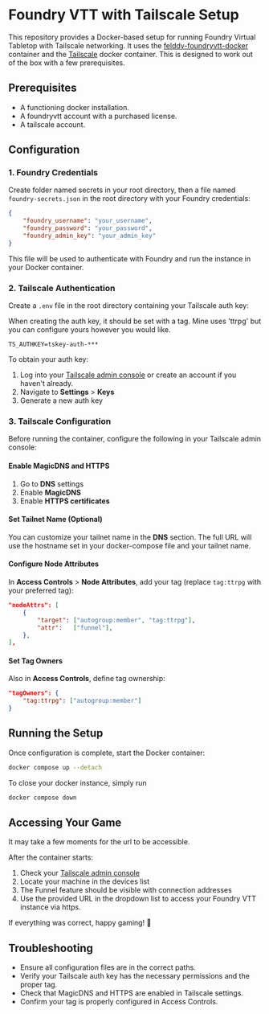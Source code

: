 # Foundry VTT with Tailscale Setup

This repository provides a Docker-based setup for running Foundry Virtual Tabletop with Tailscale networking. It uses the [felddy-foundryvtt-docker](https://github.com/felddy/foundryvtt-docker) container and the [Tailscale](https://hub.docker.com/r/tailscale/tailscale) docker container. 
This is designed to work out of the box with a few prerequisites. 

## Prerequisites

- A functioning docker installation.
- A foundryvtt account with a purchased license.
- A tailscale account. 

## Configuration

### 1. Foundry Credentials

Create folder named secrets in your root directory, then a file named `foundry-secrets.json` in the root directory with your Foundry credentials:

```json
{
    "foundry_username": "your_username",
    "foundry_password": "your_password",
    "foundry_admin_key": "your_admin_key"
}
```

This file will be used to authenticate with Foundry and run the instance in your Docker container.

### 2. Tailscale Authentication

Create a `.env` file in the root directory containing your Tailscale auth key:

When creating the auth key, it should be set with a tag. Mine uses 'ttrpg' but you can configure yours however you would like. 

```env
TS_AUTHKEY=tskey-auth-***
```

To obtain your auth key:
1. Log into your [Tailscale admin console](https://login.tailscale.com/admin) or create an account if you haven't already.
2. Navigate to **Settings** > **Keys**
3. Generate a new auth key

### 3. Tailscale Configuration

Before running the container, configure the following in your Tailscale admin console:

#### Enable MagicDNS and HTTPS
1. Go to **DNS** settings
2. Enable **MagicDNS**
3. Enable **HTTPS certificates**

#### Set Tailnet Name (Optional)
You can customize your tailnet name in the **DNS** section. The full URL will use the hostname set in your docker-compose file and your tailnet name.

#### Configure Node Attributes
In **Access Controls** > **Node Attributes**, add your tag (replace `tag:ttrpg` with your preferred tag):

```json
"nodeAttrs": [
    {
        "target": ["autogroup:member", "tag:ttrpg"],
        "attr":   ["funnel"],
    },
],
```

#### Set Tag Owners
Also in **Access Controls**, define tag ownership:

```json
"tagOwners": {
    "tag:ttrpg": ["autogroup:member"]
}
```

## Running the Setup

Once configuration is complete, start the Docker container:

```bash
docker compose up --detach
```

To close your docker instance, simply run

```bash
docker compose down
```

## Accessing Your Game

It may take a few moments for the url to be accessible.

After the container starts:

1. Check your [Tailscale admin console](https://login.tailscale.com/admin/machines)
2. Locate your machine in the devices list
3. The Funnel feature should be visible with connection addresses
4. Use the provided URL in the dropdown list to access your Foundry VTT instance via https.

If everything was correct, happy gaming! 🎲

## Troubleshooting

- Ensure all configuration files are in the correct paths.
- Verify your Tailscale auth key has the necessary permissions and the proper tag.
- Check that MagicDNS and HTTPS are enabled in Tailscale settings.
- Confirm your tag is properly configured in Access Controls.
